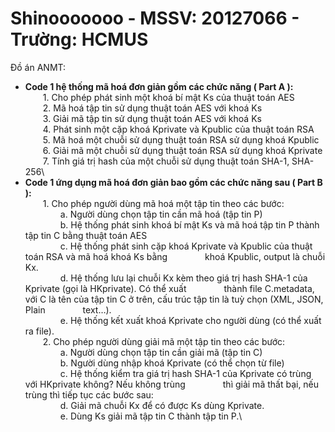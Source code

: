 # Shinooooooo - MSSV: 20127066 - Trường: HCMUS
Đồ án ANMT:
- **Code 1 hệ thống mã hoá đơn giản gồm các chức năng ( Part A ):**\
          &emsp;&emsp;1. Cho phép phát sinh một khoá bí mật Ks của thuật toán AES\
          &emsp;&emsp;2. Mã hoá tập tin sử dụng thuật toán AES với khoá Ks\
          &emsp;&emsp;3. Giải mã tập tin sử dụng thuật toán AES với khoá Ks\
          &emsp;&emsp;4. Phát sinh một cặp khoá Kprivate và Kpublic của thuật toán RSA\
          &emsp;&emsp;5. Mã hoá một chuỗi sử dụng thuật toán RSA sử dụng khoá Kpublic\
          &emsp;&emsp;6. Giải mã một chuỗi sử dụng thuật toán RSA sử dụng khoá Kprivate\
          &emsp;&emsp;7. Tính giá trị hash của một chuỗi sử dụng thuật toán SHA-1, SHA-256\
- **Code 1 ứng dụng mã hoá đơn giản bao gồm các chức năng sau ( Part B ):**\
          &emsp;&emsp;1. Cho phép người dùng mã hoá một tập tin theo các bước:\
                  &emsp;&emsp;&emsp;&emsp;a. Người dùng chọn tập tin cần mã hoá (tập tin P)\
                  &emsp;&emsp;&emsp;&emsp;b. Hệ thống phát sinh khoá bí mật Ks và mã hoá tập tin P thành tập tin C bằng thuật
                  toán AES\
                  &emsp;&emsp;&emsp;&emsp;c. Hệ thống phát sinh cặp khoá Kprivate và Kpublic của thuật toán RSA và mã hoá
                  khoá Ks bằng &emsp;&emsp;&emsp;&emsp;khoá Kpublic, output là chuỗi Kx.\
                  &emsp;&emsp;&emsp;&emsp;d. Hệ thống lưu lại chuỗi Kx kèm theo giá trị hash SHA-1 của Kprivate (gọi là
                  HKprivate). Có thể xuất &emsp;&emsp;&emsp;&emsp;thành file C.metadata, với C là tên của tập tin C ở trên, cấu trúc tập tin là tuỳ chọn (XML, JSON, Plain &emsp;&emsp;&emsp;&emsp;text…).\
                  &emsp;&emsp;&emsp;&emsp;e. Hệ thống kết xuất khoá Kprivate cho người dùng (có thể xuất ra file).\
          &emsp;&emsp;2. Cho phép người dùng giải mã một tập tin theo các bước:\
                  &emsp;&emsp;&emsp;&emsp;a. Người dùng chọn tập tin cần giải mã (tập tin C)\
                  &emsp;&emsp;&emsp;&emsp;b. Người dùng nhập khoá Kprivate (có thể chọn từ file)\
                  &emsp;&emsp;&emsp;&emsp;c. Hệ thống kiểm tra giá trị hash SHA-1 của Kprivate có trùng với HKprivate không? Nếu không trùng &emsp;&emsp;&emsp;&emsp;thì giải mã thất bại, nếu trùng thì tiếp tục các bước sau:\
                  &emsp;&emsp;&emsp;&emsp;d. Giải mã chuỗi Kx để có được Ks dùng Kprivate.\
                  &emsp;&emsp;&emsp;&emsp;e. Dùng Ks giải mã tập tin C thành tập tin P.\


